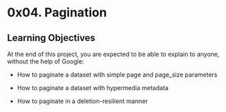 # 0x04. Pagination

## Learning Objectives

At the end of this project, you are expected to be able to explain to anyone, without the help of Google:

* How to paginate a dataset with simple page and page_size parameters

* How to paginate a dataset with hypermedia metadata

* How to paginate in a deletion-resilient manner
